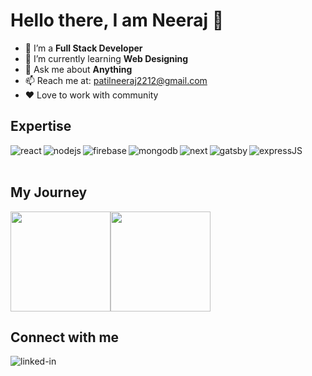 # Hello there, I am Neeraj 👋

- 🔭 I’m a **Full Stack Developer**
- 🌱 I’m currently learning **Web Designing**
- 💬 Ask me about **Anything**
- 📫 Reach me at: patilneeraj2212@gmail.com
- ❤️ Love to work with community



## Expertise
<img align="left" alt="react" src="https://img.shields.io/badge/react%20-%2320232a.svg?&style=for-the-badge&logo=react&logoColor=%2361DAFB" />
<img align="left" alt="nodejs" src="https://img.shields.io/badge/node.js%20-%2343853D.svg?&style=for-the-badge&logo=node.js&logoColor=green" />
<img aligh="left" alt="expressJS" src="https://img.shields.io/badge/express.js-%23404d59.svg?style=for-the-badge&logo=express&logoColor=%2361DAFB" />
<img align="left" alt="firebase" src="https://img.shields.io/badge/Firebase%20-%23F4820D.svg?&style=for-the-badge&logo=firebase&logoColor=%FFCB2B" />
<img align="left" alt="mongodb" src="https://img.shields.io/badge/MongoDB%20-%233FA037.svg?logo=mongodb&logoColor=brightgreen&style=for-the-badge" />
<img align="left" alt="next" src="https://img.shields.io/badge/NEXT%20-%23000000.svg?&style=for-the-badge&logo=next.js&logoColor=white" />
<img align="left" alt="gatsby" src="https://img.shields.io/badge/Gatsby%20-%23663399.svg?&style=for-the-badge&logo=gatsby&logoColor=white" />

<br>
<br>

## My Journey
<img height="160em" src="https://github-readme-stats.vercel.app/api?username=neeraj2212&show_icons=true&include_all_commits=true&count_private=true&custom_title=GitHub+Stats&theme=dark"><img height="160em" src="https://github-readme-stats.vercel.app/api/top-langs/?username=neeraj2212&layout=compact&theme=dark">


## Connect with me
[<img align="left" alt="linked-in" src="https://img.shields.io/badge/linkedin-%230077B5.svg?&style=for-the-badge&logo=linkedin&logoColor=white" />](https://www.linkedin.com/in/neeraj-2212)

<br>



<!--
**Neeraj2212/Neeraj2212** is a ✨ _special_ ✨ repository because its `README.md` (this file) appears on your GitHub profile.

Here are some ideas to get you started:

- 🔭 I’m currently working on ...
- 🌱 I’m currently learning ...
- 👯 I’m looking to collaborate on ...
- 🤔 I’m looking for help with ...
- 💬 Ask me about ...
- 📫 How to reach me: ...
- 😄 Pronouns: ...
- ⚡ Fun fact: ...
-->
